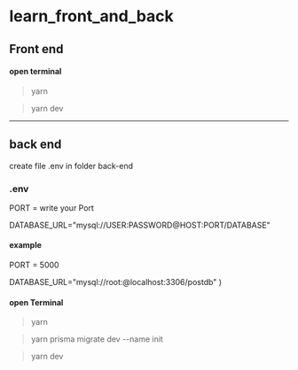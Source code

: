 # learn_front_and_back

## Front end

#### open terminal

> yarn

> yarn dev


***


## back end

create file .env in folder back-end
### .env
PORT = write your Port

DATABASE_URL="mysql://USER:PASSWORD@HOST:PORT/DATABASE"

#### example  
PORT = 5000

DATABASE_URL="mysql://root:@localhost:3306/postdb"
)

#### open Terminal
> yarn

> yarn prisma migrate dev --name init

> yarn dev
